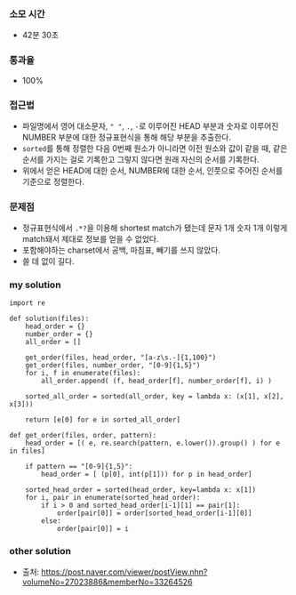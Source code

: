 ### 소모 시간
- 42분 30초

### 통과율
- 100%

### 접근법
- 파일명에서 영어 대소문자, `" "`, `.`, `-`로 이루어진 HEAD 부분과 숫자로 이루어진 NUMBER 부분에 대한 정규표현식을 통해 해당 부분을 추출한다.
- `sorted`를 통해 정렬한 다음 0번째 원소가 아니라면 이전 원소와 값이 같을 때, 같은 순서를 가지는 걸로 기록한고 그렇지 않다면 원래 자신의 순서를 기록한다.
- 위에서 얻은 HEAD에 대한 순서, NUMBER에 대한 순서, 인풋으로 주어진 순서를 기준으로 정렬한다.

### 문제점
- 정규표현식에서 `.*?`을 이용해 shortest match가 됐는데 문자 1개 숫자 1개 이렇게 match돼서 제대로 정보를 얻을 수 없었다.
- 포함해야하는 charset에서 공백, 마침표, 빼기를 쓰지 않았다.
- 쓸 데 없이 길다.

### my solution
```
import re

def solution(files):
    head_order = {}
    number_order = {}
    all_order = []
    
    get_order(files, head_order, "[a-z\s.-]{1,100}")
    get_order(files, number_order, "[0-9]{1,5}")
    for i, f in enumerate(files):
        all_order.append( (f, head_order[f], number_order[f], i) )
    
    sorted_all_order = sorted(all_order, key = lambda x: (x[1], x[2], x[3]))
    
    return [e[0] for e in sorted_all_order]

def get_order(files, order, pattern):
    head_order = [( e, re.search(pattern, e.lower()).group() ) for e in files]
    
    if pattern == "[0-9]{1,5}":
        head_order = [ (p[0], int(p[1])) for p in head_order]
    
    sorted_head_order = sorted(head_order, key=lambda x: x[1])
    for i, pair in enumerate(sorted_head_order):
        if i > 0 and sorted_head_order[i-1][1] == pair[1]:
            order[pair[0]] = order[sorted_head_order[i-1][0]]
        else:
            order[pair[0]] = i
```

### other solution
- 출처: https://post.naver.com/viewer/postView.nhn?volumeNo=27023886&memberNo=33264526